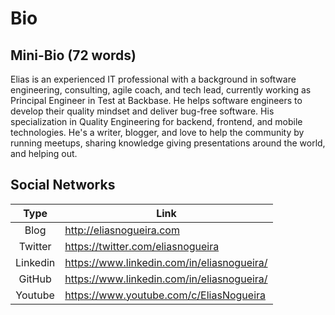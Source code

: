 # Bio

## Mini-Bio (72 words)
Elias is an experienced IT professional with a background in software engineering, consulting, agile coach, and tech lead, currently working as Principal Engineer in Test at Backbase. He helps software engineers to develop their quality mindset and deliver bug-free software.
His specialization in Quality Engineering for backend, frontend, and mobile technologies. He's a writer, blogger, and love to help the community by running meetups, sharing knowledge giving presentations around the world, and helping out.

## Social Networks
| Type | Link |
|:----:|------|
| Blog | http://eliasnogueira.com |
| Twitter | https://twitter.com/eliasnogueira |
| Linkedin | https://www.linkedin.com/in/eliasnogueira/ |
| GitHub | https://www.linkedin.com/in/eliasnogueira/ |
| Youtube | https://www.youtube.com/c/EliasNogueira |

